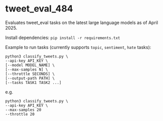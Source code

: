 # tweet_eval_484

Evaluates tweet_eval tasks on the latest large language models as of April 2025.

Install dependencies:
`pip install -r requirements.txt`

Example to run tasks (currently supports `topic`, `sentiment`, `hate` tasks):
```
python3 classify_tweets.py \
--api-key API_KEY \
[--model MODEL_NAME] \
[--max-samples N] \
[--throttle SECONDS] \
[--output-path PATH] \
[--tasks TASK1 TASK2 ...]
```
e.g.

```
python3 classify_tweets.py \
--api-key API_KEY \
--max-samples 20
--throttle 20
```